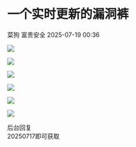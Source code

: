 #  一个实时更新的漏洞裤  
菜狗  富贵安全   2025-07-19 00:36  
  
![](https://mmbiz.qpic.cn/sz_mmbiz_png/veA9QmcJk5mNPEZYFa4z7A5ia8sXZVhnUDRywUrVY5XRcugHiac4VV4BYQsibFiaV8T2hUicpKIXkMk968KrTXtDaGw/640?wx_fmt=png&from=appmsg "")  
  
![](https://mmbiz.qpic.cn/sz_mmbiz_png/veA9QmcJk5mNPEZYFa4z7A5ia8sXZVhnUiaMOdEY3FAJFm88jSjBFFDcMickIZHnwicWIniahX3Vzewz3vECFiceeO8Q/640?wx_fmt=png&from=appmsg "")  
  
![](https://mmbiz.qpic.cn/sz_mmbiz_png/veA9QmcJk5mNPEZYFa4z7A5ia8sXZVhnUGylIXXiatw46W779ibGHN6icdibhWygbibbjDKes64DvzpeS5MZUMccUwVQ/640?wx_fmt=png&from=appmsg "")  
  
![](https://mmbiz.qpic.cn/sz_mmbiz_png/veA9QmcJk5mNPEZYFa4z7A5ia8sXZVhnU0j1lWKiaOYgetd6fdibvseRZo1mVgiaJe3tRfhLhK3lD7XAib47gQicVn2w/640?wx_fmt=png&from=appmsg "")  
  
![](https://mmbiz.qpic.cn/sz_mmbiz_png/veA9QmcJk5mNPEZYFa4z7A5ia8sXZVhnUdsEYGiaeTqtplKd9RrH9BMbWFynMoL3ibMRYE5AibZasmOic1V0bvICic6g/640?wx_fmt=png&from=appmsg "")  
  
![](https://mmbiz.qpic.cn/sz_mmbiz_png/veA9QmcJk5mNPEZYFa4z7A5ia8sXZVhnUU9WWf8ibXkoxYyHam0SBwOVxykCutHPicjxUBzk5fiauD6b4IJplNQQMA/640?wx_fmt=png&from=appmsg "")  
  
后台回复  
20250717即可获取  
  
